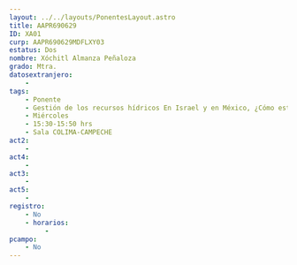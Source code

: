 ```yaml
---
layout: ../../layouts/PonentesLayout.astro
title: AAPR690629
ID: XA01
curp: AAPR690629MDFLXY03
estatus: Dos
nombre: Xóchitl Almanza Peñaloza
grado: Mtra.
datosextranjero:
    - 
tags:
    - Ponente
    - Gestión de los recursos hídricos En Israel y en México, ¿Cómo estamos?
    - Miércoles
    - 15:30-15:50 hrs
    - Sala COLIMA-CAMPECHE
act2: 
    - 
act4: 
    - 
act3: 
    - 
act5: 
    - 
registro:
    - No
    - horarios:
         -
pcampo:
    - No
---
```

